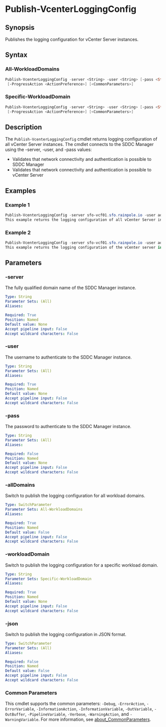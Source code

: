 # Publish-VcenterLoggingConfig

## Synopsis

Publishes the logging configuration for vCenter Server instances.

## Syntax

### All-WorkloadDomains

```powershell
Publish-VcenterLoggingConfig -server <String> -user <String> [-pass <String>] [-allDomains] [-json]
 [-ProgressAction <ActionPreference>] [<CommonParameters>]
```

### Specific-WorkloadDomain

```powershell
Publish-VcenterLoggingConfig -server <String> -user <String> [-pass <String>] -workloadDomain <String> [-json]
 [-ProgressAction <ActionPreference>] [<CommonParameters>]
```

## Description

The `Publish-VcenterLoggingConfig` cmdlet returns logging configuration of all vCenter Server instances.
The cmdlet connects to the SDDC Manager using the -server, -user, and -pass values:

- Validates that network connectivity and authentication is possible to SDDC Manager
- Validates that network connectivity and authentication is possible to vCenter Server

## Examples

### Example 1

```powershell
Publish-VcenterLoggingConfig -server sfo-vcf01.sfo.rainpole.io -user administrator@vsphere.local -pass VMw@re123! -allDomains
This example returns the logging configuration of all vCenter Server instances in your VCF environment.
```

### Example 2

```powershell
Publish-VcenterLoggingConfig -server sfo-vcf01.sfo.rainpole.io -user administrator@vsphere.local -pass VMw@re123! -workloadDomain sfo-w01
This example returns the logging configuration of the vCenter server in the provided workload domain
```

## Parameters

### -server

The fully qualified domain name of the SDDC Manager instance.

```yaml
Type: String
Parameter Sets: (All)
Aliases:

Required: True
Position: Named
Default value: None
Accept pipeline input: False
Accept wildcard characters: False
```

### -user

The username to authenticate to the SDDC Manager instance.

```yaml
Type: String
Parameter Sets: (All)
Aliases:

Required: True
Position: Named
Default value: None
Accept pipeline input: False
Accept wildcard characters: False
```

### -pass

The password to authenticate to the SDDC Manager instance.

```yaml
Type: String
Parameter Sets: (All)
Aliases:

Required: False
Position: Named
Default value: None
Accept pipeline input: False
Accept wildcard characters: False
```

### -allDomains

Switch to publish the logging configuration for all workload domains.

```yaml
Type: SwitchParameter
Parameter Sets: All-WorkloadDomains
Aliases:

Required: True
Position: Named
Default value: False
Accept pipeline input: False
Accept wildcard characters: False
```

### -workloadDomain

Switch to publish the logging configuration for a specific workload domain.

```yaml
Type: String
Parameter Sets: Specific-WorkloadDomain
Aliases:

Required: True
Position: Named
Default value: None
Accept pipeline input: False
Accept wildcard characters: False
```

### -json

Switch to publish the logging configuration in JSON format.

```yaml
Type: SwitchParameter
Parameter Sets: (All)
Aliases:

Required: False
Position: Named
Default value: False
Accept pipeline input: False
Accept wildcard characters: False
```

### Common Parameters

This cmdlet supports the common parameters: `-Debug`, `-ErrorAction`, `-ErrorVariable`, `-InformationAction`, `-InformationVariable`, `-OutVariable`, `-OutBuffer`, `-PipelineVariable`, `-Verbose`, `-WarningAction`, and `-WarningVariable`. For more information, see [about_CommonParameters](http://go.microsoft.com/fwlink/?LinkID=113216).
